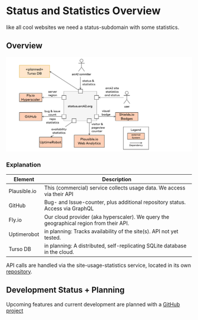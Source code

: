 # Status and Statistics Overview
like all cool websites we need a status-subdomain with some statistics.

## Overview

![context diagram](docs/3-context-status-arc42-org.drawio.png)

### Explanation

| Element  | Description |
| --- | --- |
| Plausible.io | This (commercial) service collects usage data. We access via their API |
| GitHub | Bug- and Issue-counter, plus additional repository status. Access via GraphQL |
| Fly.io | Our cloud provider (aka hyperscaler). We query the geographical region from their API.|
| Uptimerobot | in planning: Tracks availability of the site(s). API not yet tested.|
| Turso DB | in planning: A distributed, self-replicating SQLite database in the cloud. |

API calls are handled via the site-usage-statistics service, located in its own [repository](https://github.com/arc42/site-usage-statistics).

## Development Status + Planning

Upcoming features and current development are planned with a [GitHub project](https://github.com/orgs/arc42/projects/5/views/1)

